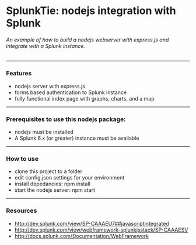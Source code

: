 # SplunkTie: nodejs integration with Splunk

###### An example of how to build a nodejs webserver with express.js and integrate with a Splunk instance.
-------

### Features

* nodejs server with express.js
* forms based authentication to Splunk instance
* fully functional index page with graphs, charts, and a map

-------

### Prerequisites to use this nodejs package:

* nodejs must be installed
* A Splunk 6.x (or greater) instance must be available

-------

### How to use

* clone this project to a folder
* edit config.json settings for your environment
* install depedancies: npm install
* start the nodejs server: npm start

-------
### Resources
* http://dev.splunk.com/view/SP-CAAAEU7##javascriptintegrated
* http://dev.splunk.com/view/webframework-splunkjsstack/SP-CAAAESV
* http://docs.splunk.com/Documentation/WebFramework